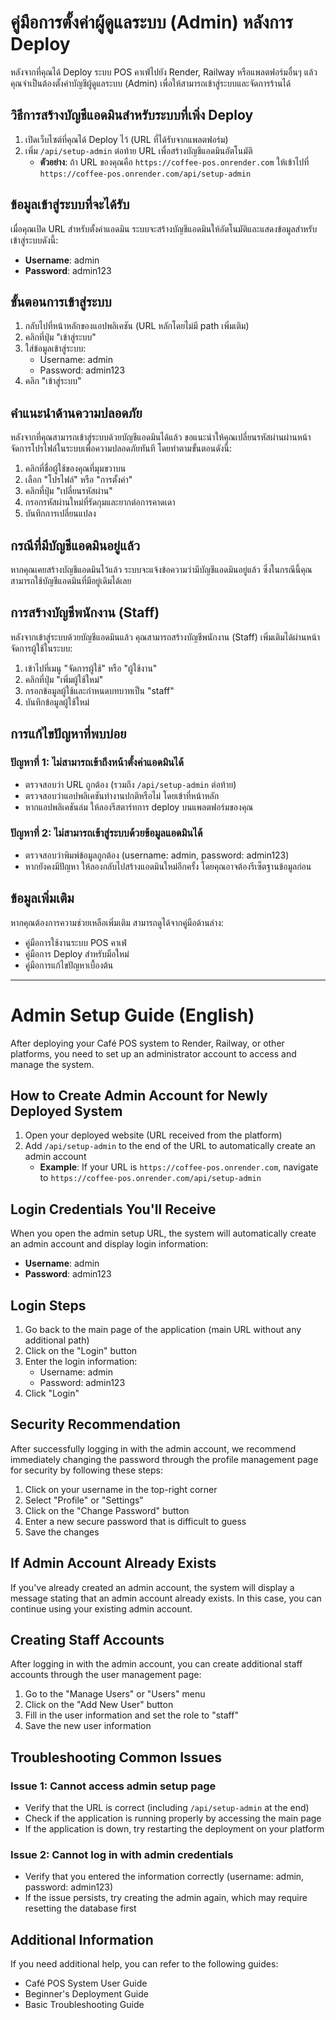 # คู่มือการตั้งค่าผู้ดูแลระบบ (Admin) หลังการ Deploy

หลังจากที่คุณได้ Deploy ระบบ POS คาเฟ่ไปยัง Render, Railway หรือแพลตฟอร์มอื่นๆ แล้ว คุณจำเป็นต้องตั้งค่าบัญชีผู้ดูแลระบบ (Admin) เพื่อให้สามารถเข้าสู่ระบบและจัดการร้านได้

## วิธีการสร้างบัญชีแอดมินสำหรับระบบที่เพิ่ง Deploy

1. เปิดเว็บไซต์ที่คุณได้ Deploy ไว้ (URL ที่ได้รับจากแพลตฟอร์ม)
2. เพิ่ม `/api/setup-admin` ต่อท้าย URL เพื่อสร้างบัญชีแอดมินอัตโนมัติ
   - **ตัวอย่าง**: ถ้า URL ของคุณคือ `https://coffee-pos.onrender.com` ให้เข้าไปที่ `https://coffee-pos.onrender.com/api/setup-admin`

## ข้อมูลเข้าสู่ระบบที่จะได้รับ

เมื่อคุณเปิด URL สำหรับตั้งค่าแอดมิน ระบบจะสร้างบัญชีแอดมินให้อัตโนมัติและแสดงข้อมูลสำหรับเข้าสู่ระบบดังนี้:

- **Username**: admin
- **Password**: admin123

## ขั้นตอนการเข้าสู่ระบบ

1. กลับไปที่หน้าหลักของแอปพลิเคชัน (URL หลักโดยไม่มี path เพิ่มเติม)
2. คลิกที่ปุ่ม "เข้าสู่ระบบ"
3. ใส่ข้อมูลเข้าสู่ระบบ:
   - Username: admin
   - Password: admin123
4. คลิก "เข้าสู่ระบบ"

## คำแนะนำด้านความปลอดภัย

หลังจากที่คุณสามารถเข้าสู่ระบบด้วยบัญชีแอดมินได้แล้ว ขอแนะนำให้คุณเปลี่ยนรหัสผ่านผ่านหน้าจัดการโปรไฟล์ในระบบเพื่อความปลอดภัยทันที โดยทำตามขั้นตอนดังนี้:

1. คลิกที่ชื่อผู้ใช้ของคุณที่มุมขวาบน
2. เลือก "โปรไฟล์" หรือ "การตั้งค่า"
3. คลิกที่ปุ่ม "เปลี่ยนรหัสผ่าน"
4. กรอกรหัสผ่านใหม่ที่รัดกุมและยากต่อการคาดเดา
5. บันทึกการเปลี่ยนแปลง

## กรณีที่มีบัญชีแอดมินอยู่แล้ว

หากคุณเคยสร้างบัญชีแอดมินไว้แล้ว ระบบจะแจ้งข้อความว่ามีบัญชีแอดมินอยู่แล้ว ซึ่งในกรณีนี้คุณสามารถใช้บัญชีแอดมินที่มีอยู่เดิมได้เลย

## การสร้างบัญชีพนักงาน (Staff)

หลังจากเข้าสู่ระบบด้วยบัญชีแอดมินแล้ว คุณสามารถสร้างบัญชีพนักงาน (Staff) เพิ่มเติมได้ผ่านหน้าจัดการผู้ใช้ในระบบ:

1. เข้าไปที่เมนู "จัดการผู้ใช้" หรือ "ผู้ใช้งาน"
2. คลิกที่ปุ่ม "เพิ่มผู้ใช้ใหม่"
3. กรอกข้อมูลผู้ใช้และกำหนดบทบาทเป็น "staff"
4. บันทึกข้อมูลผู้ใช้ใหม่

## การแก้ไขปัญหาที่พบบ่อย

### ปัญหาที่ 1: ไม่สามารถเข้าถึงหน้าตั้งค่าแอดมินได้
- ตรวจสอบว่า URL ถูกต้อง (รวมถึง `/api/setup-admin` ต่อท้าย)
- ตรวจสอบว่าแอปพลิเคชันทำงานปกติหรือไม่ โดยเข้าที่หน้าหลัก
- หากแอปพลิเคชันล่ม ให้ลองรีสตาร์ทการ deploy บนแพลตฟอร์มของคุณ

### ปัญหาที่ 2: ไม่สามารถเข้าสู่ระบบด้วยข้อมูลแอดมินได้
- ตรวจสอบว่าพิมพ์ข้อมูลถูกต้อง (username: admin, password: admin123)
- หากยังคงมีปัญหา ให้ลองกลับไปสร้างแอดมินใหม่อีกครั้ง โดยคุณอาจต้องรีเซ็ตฐานข้อมูลก่อน

## ข้อมูลเพิ่มเติม

หากคุณต้องการความช่วยเหลือเพิ่มเติม สามารถดูได้จากคู่มือด้านล่าง:
- คู่มือการใช้งานระบบ POS คาเฟ่
- คู่มือการ Deploy สำหรับมือใหม่
- คู่มือการแก้ไขปัญหาเบื้องต้น

---

# Admin Setup Guide (English)

After deploying your Café POS system to Render, Railway, or other platforms, you need to set up an administrator account to access and manage the system.

## How to Create Admin Account for Newly Deployed System

1. Open your deployed website (URL received from the platform)
2. Add `/api/setup-admin` to the end of the URL to automatically create an admin account
   - **Example**: If your URL is `https://coffee-pos.onrender.com`, navigate to `https://coffee-pos.onrender.com/api/setup-admin`

## Login Credentials You'll Receive

When you open the admin setup URL, the system will automatically create an admin account and display login information:

- **Username**: admin
- **Password**: admin123

## Login Steps

1. Go back to the main page of the application (main URL without any additional path)
2. Click on the "Login" button
3. Enter the login information:
   - Username: admin
   - Password: admin123
4. Click "Login"

## Security Recommendation

After successfully logging in with the admin account, we recommend immediately changing the password through the profile management page for security by following these steps:

1. Click on your username in the top-right corner
2. Select "Profile" or "Settings"
3. Click on the "Change Password" button
4. Enter a new secure password that is difficult to guess
5. Save the changes

## If Admin Account Already Exists

If you've already created an admin account, the system will display a message stating that an admin account already exists. In this case, you can continue using your existing admin account.

## Creating Staff Accounts

After logging in with the admin account, you can create additional staff accounts through the user management page:

1. Go to the "Manage Users" or "Users" menu
2. Click on the "Add New User" button
3. Fill in the user information and set the role to "staff"
4. Save the new user information

## Troubleshooting Common Issues

### Issue 1: Cannot access admin setup page
- Verify that the URL is correct (including `/api/setup-admin` at the end)
- Check if the application is running properly by accessing the main page
- If the application is down, try restarting the deployment on your platform

### Issue 2: Cannot log in with admin credentials
- Verify that you entered the information correctly (username: admin, password: admin123)
- If the issue persists, try creating the admin again, which may require resetting the database first

## Additional Information

If you need additional help, you can refer to the following guides:
- Café POS System User Guide
- Beginner's Deployment Guide
- Basic Troubleshooting Guide